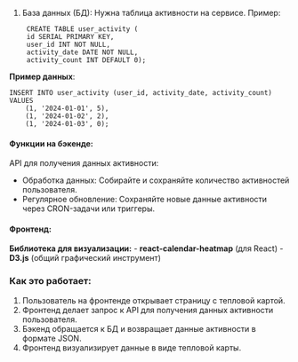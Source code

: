 1. База данных (БД):
		Нужна таблица активности на сервисе. Пример: 
		
		CREATE TABLE user_activity (
	    id SERIAL PRIMARY KEY,
	    user_id INT NOT NULL,
	    activity_date DATE NOT NULL,
	    activity_count INT DEFAULT 0);
**Пример данных**:
```
INSERT INTO user_activity (user_id, activity_date, activity_count) 
VALUES 
	(1, '2024-01-01', 5), 
	(1, '2024-01-02', 2), 
	(1, '2024-01-03', 0);
```


#### **Функции на бэкенде**:
API для получения данных активности:
- Обработка данных: Собирайте и сохраняйте количество активностей пользователя.
- Регулярное обновление: Сохраняйте новые данные активности через CRON-задачи или триггеры.

#### Фронтенд:
**Библиотека для визуализации:**
    - **react-calendar-heatmap** (для React)
    - **D3.js** (общий графический инструмент)
### **Как это работает:**

1. Пользователь на фронтенде открывает страницу с тепловой картой.
2. Фронтенд делает запрос к API для получения данных активности пользователя.
3. Бэкенд обращается к БД и возвращает данные активности в формате JSON.
4. Фронтенд визуализирует данные в виде тепловой карты.